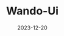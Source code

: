 ---
title: Wando-Ui
description: TypeScript + Tailwind CSS component collection and CLI application
date: 2023-12-20
link: https://github.com/iamseeley/wando-ui
why: Why did you make this project?
featured: true
draft: false
---